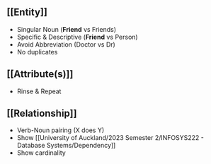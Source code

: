 ## [[Entity]] 
- Singular Noun (**Friend** vs Friends)
- Specific & Descriptive (**Friend** vs Person)
- Avoid Abbreviation (Doctor vs Dr)
- No duplicates

## [[Attribute(s)]]
- Rinse & Repeat

## [[Relationship]]
- Verb-Noun pairing (X does Y)
- Show [[University of Auckland/2023 Semester 2/INFOSYS222 - Database Systems/Dependency]]
- Show cardinality